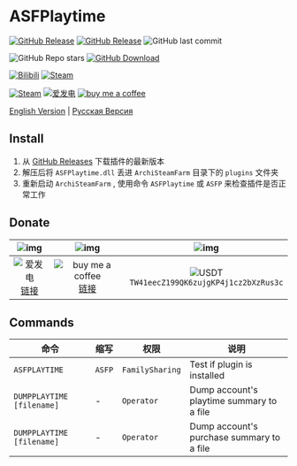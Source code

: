 # ASFPlaytime

[![GitHub Release](https://img.shields.io/github/v/release/chr233/ASFEnhance?logo=github)](https://github.com/chr233/ASFEnhance/releases)
[![GitHub Release](https://img.shields.io/github/v/release/chr233/ASFEnhance?include_prereleases&label=pre-release&logo=github)](https://github.com/chr233/ASFEnhance/releases)
![GitHub last commit](https://img.shields.io/github/last-commit/chr233/ASFEnhance?logo=github)

![GitHub Repo stars](https://img.shields.io/github/stars/chr233/ASFEnhance?logo=github)
[![GitHub Download](https://img.shields.io/github/downloads/chr233/ASFEnhance/total?logo=github)](https://img.shields.io/github/v/release/chr233/ASFEnhance)

[![Bilibili](https://img.shields.io/badge/bilibili-Chr__-00A2D8.svg?logo=bilibili)](https://space.bilibili.com/5805394)
[![Steam](https://img.shields.io/badge/steam-Chr__-1B2838.svg?logo=steam)](https://steamcommunity.com/id/Chr_)

[![Steam](https://img.shields.io/badge/steam-donate-1B2838.svg?logo=steam)](https://steamcommunity.com/tradeoffer/new/?partner=221260487&token=xgqMgL-i)
[![爱发电][afdian_img]][afdian_link]
[![buy me a coffee][bmac_img]][bmac_link]

[English Version](README.en.md) | [Русская Версия](README.ru.md)

## Install

1. 从 [GitHub Releases](https://github.com/chr233/ASFPlaytime/releases) 下载插件的最新版本
2. 解压后将 `ASFPlaytime.dll` 丢进 `ArchiSteamFarm` 目录下的 `plugins` 文件夹
3. 重新启动 `ArchiSteamFarm` , 使用命令 `ASFPlaytime` 或 `ASFP` 来检查插件是否正常工作

## Donate

|               ![img][afdian_qr]                |                   ![img][bmac_qr]                   |                       ![img][usdt_qr]                       |
| :--------------------------------------------: | :-------------------------------------------------: | :---------------------------------------------------------: |
| ![爱发电][afdian_img] <br> [链接][afdian_link] | ![buy me a coffee][bmac_img] <br> [链接][bmac_link] | ![USDT][usdt_img] <br> `TW41eecZ199QK6zujgKP4j1cz2bXzRus3c` |

[afdian_qr]: https://raw.chrxw.com/chr233/master/afadian_qr.png
[afdian_img]: https://img.shields.io/badge/爱发电-@chr__-ea4aaa.svg?logo=github-sponsors
[afdian_link]: https://afdian.com/@chr233
[bmac_qr]: https://raw.chrxw.com/chr233/master/bmc_qr.png
[bmac_img]: https://img.shields.io/badge/buy%20me%20a%20coffee-@chr233-yellow?logo=buymeacoffee
[bmac_link]: https://www.buymeacoffee.com/chr233
[usdt_qr]: https://raw.chrxw.com/chr233/master/usdt_qr.png
[usdt_img]: https://img.shields.io/badge/USDT-TRC20-2354e6.svg?logo=bitcoin

## Commands

| 命令                      | 缩写   | 权限            | 说明                                      |
| ------------------------- | ------ | --------------- | ----------------------------------------- |
| `ASFPLAYTIME`             | `ASFP` | `FamilySharing` | Test if plugin is installed               |
| `DUMPPLAYTIME [filename]` | -      | `Operator`      | Dump account's playtime summary to a file |
| `DUMPPLAYTIME [filename]` | -      | `Operator`      | Dump account's purchase summary to a file |
